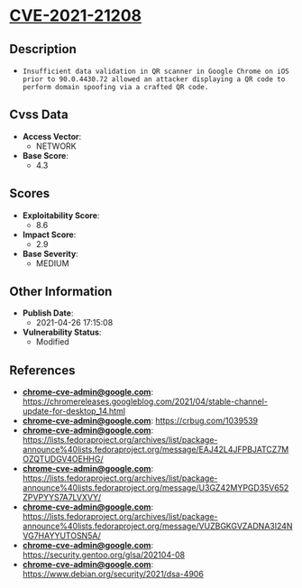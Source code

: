 
# [CVE-2021-21208](https://chromereleases.googleblog.com/2021/04/stable-channel-update-for-desktop_14.html)

## Description

- `Insufficient data validation in QR scanner in Google Chrome on iOS prior to 90.0.4430.72 allowed an attacker displaying a QR code to perform domain spoofing via a crafted QR code.`

## Cvss Data

- **Access Vector**:
  - NETWORK
- **Base Score**:
  - 4.3

## Scores

- **Exploitability Score**:
  - 8.6
- **Impact Score**:
  - 2.9
- **Base Severity**:
  - MEDIUM

## Other Information

- **Publish Date**:
  - 2021-04-26 17:15:08
- **Vulnerability Status**:
  - Modified

## References

- **chrome-cve-admin@google.com**: https://chromereleases.googleblog.com/2021/04/stable-channel-update-for-desktop_14.html
- **chrome-cve-admin@google.com**: https://crbug.com/1039539
- **chrome-cve-admin@google.com**: https://lists.fedoraproject.org/archives/list/package-announce%40lists.fedoraproject.org/message/EAJ42L4JFPBJATCZ7MOZQTUDGV4OEHHG/
- **chrome-cve-admin@google.com**: https://lists.fedoraproject.org/archives/list/package-announce%40lists.fedoraproject.org/message/U3GZ42MYPGD35V652ZPVPYYS7A7LVXVY/
- **chrome-cve-admin@google.com**: https://lists.fedoraproject.org/archives/list/package-announce%40lists.fedoraproject.org/message/VUZBGKGVZADNA3I24NVG7HAYYUTOSN5A/
- **chrome-cve-admin@google.com**: https://security.gentoo.org/glsa/202104-08
- **chrome-cve-admin@google.com**: https://www.debian.org/security/2021/dsa-4906

